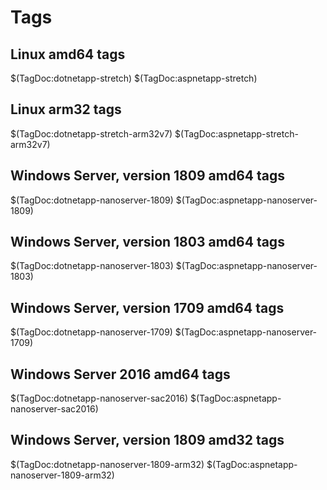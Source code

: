 # Tags

## Linux amd64 tags

$(TagDoc:dotnetapp-stretch)
$(TagDoc:aspnetapp-stretch)

## Linux arm32 tags

$(TagDoc:dotnetapp-stretch-arm32v7)
$(TagDoc:aspnetapp-stretch-arm32v7)

## Windows Server, version 1809 amd64 tags

$(TagDoc:dotnetapp-nanoserver-1809)
$(TagDoc:aspnetapp-nanoserver-1809)

## Windows Server, version 1803 amd64 tags

$(TagDoc:dotnetapp-nanoserver-1803)
$(TagDoc:aspnetapp-nanoserver-1803)

## Windows Server, version 1709 amd64 tags

$(TagDoc:dotnetapp-nanoserver-1709)
$(TagDoc:aspnetapp-nanoserver-1709)

## Windows Server 2016 amd64 tags

$(TagDoc:dotnetapp-nanoserver-sac2016)
$(TagDoc:aspnetapp-nanoserver-sac2016)

## Windows Server, version 1809 amd32 tags

$(TagDoc:dotnetapp-nanoserver-1809-arm32)
$(TagDoc:aspnetapp-nanoserver-1809-arm32)

